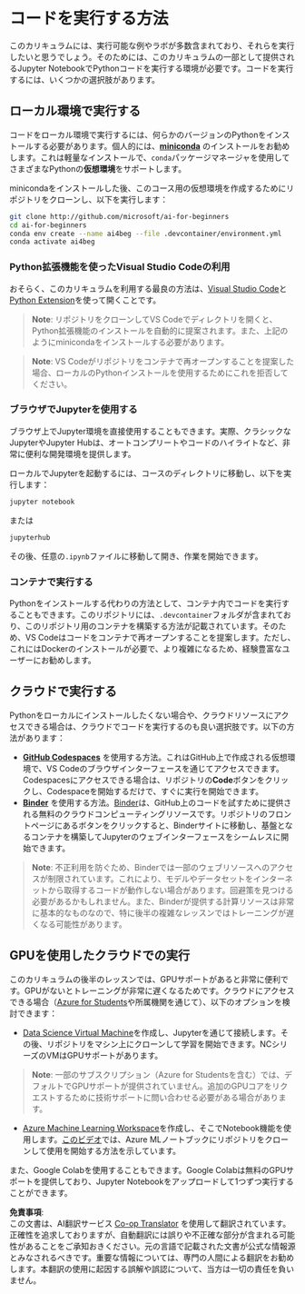 <!--
CO_OP_TRANSLATOR_METADATA:
{
  "original_hash": "7df19702b8d2d3f7c4238c51bec2c8fc",
  "translation_date": "2025-08-24T21:19:32+00:00",
  "source_file": "lessons/0-course-setup/how-to-run.md",
  "language_code": "ja"
}
-->
# コードを実行する方法

このカリキュラムには、実行可能な例やラボが多数含まれており、それらを実行したいと思うでしょう。そのためには、このカリキュラムの一部として提供されるJupyter NotebookでPythonコードを実行する環境が必要です。コードを実行するには、いくつかの選択肢があります。

## ローカル環境で実行する

コードをローカル環境で実行するには、何らかのバージョンのPythonをインストールする必要があります。個人的には、**[miniconda](https://conda.io/en/latest/miniconda.html)** のインストールをお勧めします。これは軽量なインストールで、`conda`パッケージマネージャを使用してさまざまなPythonの**仮想環境**をサポートします。

minicondaをインストールした後、このコース用の仮想環境を作成するためにリポジトリをクローンし、以下を実行します：

```bash
git clone http://github.com/microsoft/ai-for-beginners
cd ai-for-beginners
conda env create --name ai4beg --file .devcontainer/environment.yml
conda activate ai4beg
```

### Python拡張機能を使ったVisual Studio Codeの利用

おそらく、このカリキュラムを利用する最良の方法は、[Visual Studio Code](http://code.visualstudio.com/?WT.mc_id=academic-77998-cacaste)と[Python Extension](https://marketplace.visualstudio.com/items?itemName=ms-python.python&WT.mc_id=academic-77998-cacaste)を使って開くことです。

> **Note**: リポジトリをクローンしてVS Codeでディレクトリを開くと、Python拡張機能のインストールを自動的に提案されます。また、上記のようにminicondaをインストールする必要があります。

> **Note**: VS Codeがリポジトリをコンテナで再オープンすることを提案した場合、ローカルのPythonインストールを使用するためにこれを拒否してください。

### ブラウザでJupyterを使用する

ブラウザ上でJupyter環境を直接使用することもできます。実際、クラシックなJupyterやJupyter Hubは、オートコンプリートやコードのハイライトなど、非常に便利な開発環境を提供します。

ローカルでJupyterを起動するには、コースのディレクトリに移動し、以下を実行します：

```bash
jupyter notebook
```  
または  
```bash
jupyterhub
```  
その後、任意の`.ipynb`ファイルに移動して開き、作業を開始できます。

### コンテナで実行する

Pythonをインストールする代わりの方法として、コンテナ内でコードを実行することもできます。このリポジトリには、`.devcontainer`フォルダが含まれており、このリポジトリ用のコンテナを構築する方法が記載されています。そのため、VS Codeはコードをコンテナで再オープンすることを提案します。ただし、これにはDockerのインストールが必要で、より複雑になるため、経験豊富なユーザーにお勧めします。

## クラウドで実行する

Pythonをローカルにインストールしたくない場合や、クラウドリソースにアクセスできる場合は、クラウドでコードを実行するのも良い選択肢です。以下の方法があります：

* **[GitHub Codespaces](https://github.com/features/codespaces)** を使用する方法。これはGitHub上で作成される仮想環境で、VS Codeのブラウザインターフェースを通じてアクセスできます。Codespacesにアクセスできる場合は、リポジトリの**Code**ボタンをクリックし、Codespaceを開始するだけで、すぐに実行を開始できます。
* **[Binder](https://mybinder.org/v2/gh/microsoft/ai-for-beginners/HEAD)** を使用する方法。[Binder](https://mybinder.org)は、GitHub上のコードを試すために提供される無料のクラウドコンピューティングリソースです。リポジトリのフロントページにあるボタンをクリックすると、Binderサイトに移動し、基盤となるコンテナを構築してJupyterのウェブインターフェースをシームレスに開始できます。

> **Note**: 不正利用を防ぐため、Binderでは一部のウェブリソースへのアクセスが制限されています。これにより、モデルやデータセットをインターネットから取得するコードが動作しない場合があります。回避策を見つける必要があるかもしれません。また、Binderが提供する計算リソースは非常に基本的なものなので、特に後半の複雑なレッスンではトレーニングが遅くなる可能性があります。

## GPUを使用したクラウドでの実行

このカリキュラムの後半のレッスンでは、GPUサポートがあると非常に便利です。GPUがないとトレーニングが非常に遅くなるためです。クラウドにアクセスできる場合（[Azure for Students](https://azure.microsoft.com/free/students/?WT.mc_id=academic-77998-cacaste)や所属機関を通じて）、以下のオプションを検討できます：

* [Data Science Virtual Machine](https://docs.microsoft.com/learn/modules/intro-to-azure-data-science-virtual-machine/?WT.mc_id=academic-77998-cacaste)を作成し、Jupyterを通じて接続します。その後、リポジトリをマシン上にクローンして学習を開始できます。NCシリーズのVMはGPUサポートがあります。

> **Note**: 一部のサブスクリプション（Azure for Studentsを含む）では、デフォルトでGPUサポートが提供されていません。追加のGPUコアをリクエストするために技術サポートに問い合わせる必要がある場合があります。

* [Azure Machine Learning Workspace](https://azure.microsoft.com/services/machine-learning/?WT.mc_id=academic-77998-cacaste)を作成し、そこでNotebook機能を使用します。[このビデオ](https://azure-for-academics.github.io/quickstart/azureml-papers/)では、Azure MLノートブックにリポジトリをクローンして使用を開始する方法を示しています。

また、Google Colabを使用することもできます。Google Colabは無料のGPUサポートを提供しており、Jupyter Notebookをアップロードして1つずつ実行することができます。

**免責事項**:  
この文書は、AI翻訳サービス [Co-op Translator](https://github.com/Azure/co-op-translator) を使用して翻訳されています。正確性を追求しておりますが、自動翻訳には誤りや不正確な部分が含まれる可能性があることをご承知おきください。元の言語で記載された文書が公式な情報源とみなされるべきです。重要な情報については、専門の人間による翻訳をお勧めします。本翻訳の使用に起因する誤解や誤認について、当方は一切の責任を負いません。